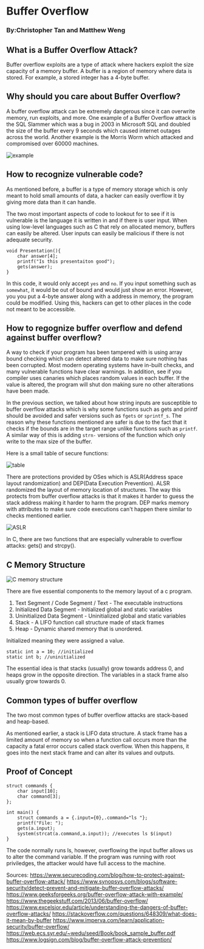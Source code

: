 # Buffer Overflow
### By:Christopher Tan and Matthew Weng

## What is a Buffer Overflow Attack? 

Buffer overflow exploits are a type of attack where hackers exploit the size capacity of a memory buffer. A buffer is a region of memory where data is stored. For example, a stored integer has a 4-byte buffer.

## Why should you care about Buffer Overflow? 

A buffer overflow attack can be extremely dangerous since it can overwrite memory, run exploits, and more. One example of a Buffer Overflow attack is the SQL Slammer which was a bug in 2003 in Microsoft SQL and doubled the size of the buffer every 9 seconds which caused internet outages across the world. Another example is the Morris Worm which attacked and compromised over 60000 machines.

![example](https://www.securecoding.com/wp-content/uploads/2020/12/1-540x152.jpg)

## How to recognize vulnerable code? 

As mentioned before, a buffer is a type of memory storage which is only meant to hold small amounts of data, a hacker can easily overflow it by giving more data than it can handle.  

The two most important aspects of code to lookout for to see if it is vulnerable is the language it is written in and if there is user input. When using low-level languages such as C that rely on allocated memory, buffers can easily be altered. User inputs can easily be malicious if there is not adequate security.

```
void Presentation(){
	char answer[4];
	printf("Is this presentaiton good");
	gets(answer);
}
```

In this code, it would only accept `yes` and `no`. If you input something such as `somewhat`, it would be out of bound and would just show an error. However, you you put a 4-byte answer along with a address in memory, the program could be modified. Using this, hackers can get to other places in the code not meant to be accessible.


## How to regognize buffer overflow and defend against buffer overflow?

A way to check if your program has been tampered with is using array bound checking which can detect altered data to make sure nothing has been corrupted. Most modern operating systems have in-built checks, and many vulnerable functions have clear warnings. In addition, see if you compiler uses canaries which places random values in each buffer. If the value is altered, the program will shut don making sure no other alterations have been made.

In the previous section, we talked about how string inputs are susceptible to buffer overflow attacks which is why some functions such as gets and printf should be avoided and safer versions such as `fgets` or `sprintf_s`. The reason why these functions mentioned are safer is due to the fact that it checks if the bounds are in the target range unlike functions such as `printf`. A similar way of this is adding `strn-` versions of the function which only write to the max size of the buffer. 

Here is a small table of secure functions:

![table](https://www.synopsys.com/blogs/software-security/wp-content/uploads/2017/02/buffer-overflow-table.jpg)

There are protections provided by OSes which is ASLR(Address space layout randomization) and DEP(Data Execution Prevention). ALSR randomized the layout of memory location of structures. The way this protects from buffer overflow attacks is that it makes it harder to guess the stack address making it harder to harm the program. DEP marks memory with attributes to make sure code executions can't happen there similar to checks mentioned earlier.

![ASLR](https://assets.website-files.com/5ff66329429d880392f6cba2/62750ba095367e5445140d1e_Buffer%20Overflow%20Attack-p-1080.jpeg)

In C, there are two functions that are especially vulnerable to overflow attacks: gets() and strcpy().

## C Memory Structure 

![C memory structure](https://media.geeksforgeeks.org/wp-content/uploads/memoryLayoutC.jpg)

There are five essential components to the memory layout of a c program.
1. Text Segment / Code Segment / Text - The executable instructions
2. Initialized Data Segment - Initialized global and static variables
3. Uninitialized Data Segment - Uninitialized global and static variables
4. Stack - A LIFO function call structure made of stack frames
5. Heap - Dynamic shared memory that is unordered.

Initialized meaning they were assigned a value.
```
static int a = 10; //initialized
static int b; //uninitialized
```

The essential idea is that stacks (usually) grow towards address 0, and heaps grow in the opposite direction. The variables in a stack frame also usually grow towards 0.

## Common types of buffer overflow

The two most common types of buffer overflow attacks are stack-based and heap-based. 

As mentioned earlier, a stack is LIFO data structure. A stack frame has a limited amount of memory so when a function call occurs more than the capacity a fatal error occurs called stack overflow. When this happens, it goes into the next stack frame and can alter its values and outputs. 


## Proof of Concept 
```
struct commands {
	char input[10];
	char command[3];
};

int main() {
	struct commands a = {.input={0},.command="ls "};
	printf("File: ");
	gets(a.input);
	system(strcat(a.command,a.input)); //executes ls $(input)
}
```
The code normally runs ls, however, overflowing the input buffer allows us to alter the command variable. If the program was running with root priviledges, the attacker would have full access to the machine.

Sources:
https://www.securecoding.com/blog/how-to-protect-against-buffer-overflow-attack/ 
https://www.synopsys.com/blogs/software-security/detect-prevent-and-mitigate-buffer-overflow-attacks/ 
https://www.geeksforgeeks.org/buffer-overflow-attack-with-example/ 
https://www.thegeekstuff.com/2013/06/buffer-overflow/ 
https://www.excelsior.edu/article/understanding-the-dangers-of-buffer-overflow-attacks/ 
https://stackoverflow.com/questions/648309/what-does-it-mean-by-buffer 
https://www.imperva.com/learn/application-security/buffer-overflow/ 
https://web.ecs.syr.edu/~wedu/seed/Book/book_sample_buffer.pdf 
https://www.logsign.com/blog/buffer-overflow-attack-prevention/ 
